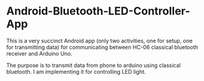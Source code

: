 # Android-Bluetooth-LED-Controller-App

This is a very succinct Android app (only two activities, one for setup, one for transmitting data) for communicating between HC-06 classical bluetooth receiver and Arduino Uno.

The purpose is to transmit data from phone to arduino using classical bluetooth. I am implementing it for controlling LED light.
